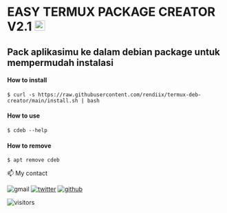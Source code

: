 # EASY TERMUX PACKAGE CREATOR V2.1 <img src="https://user-images.githubusercontent.com/1303154/88677602-1635ba80-d120-11ea-84d8-d263ba5fc3c0.gif" width="24px" alt="hi">

## Pack aplikasimu ke dalam debian package untuk mempermudah instalasi

#### How to install
```console
$ curl -s https://raw.githubusercontent.com/rendiix/termux-deb-creator/main/install.sh | bash
```
#### How to use
```console
$ cdeb --help
```
#### How to remove
```console
$ apt remove cdeb
```

📫  My contact

![gmail](https://img.shields.io/static/v1?style=flat-square&logo=gmail&label=&message=vanzdobz@gmail.com&color=5b5b5b&labelColor=5b5b5b)
[![twitter](https://img.shields.io/static/v1?style=flat-square&logo=twitter&label=&message=@rendiix&color=5b5b5b&labelColor=5b5b5b)](https://www.twitter.com/rendiix)
[![github](https://img.shields.io/static/v1?style=flat-square&logo=github&label=&message=@rendiix&color=5b5b5b&labelColor=5b5b5b)](https://github.com/rendiix)

![visitors](https://visitor-badge.glitch.me/badge?page_id=rendiix.rendiix)
